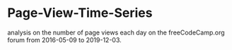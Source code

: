 # Page-View-Time-Series
analysis on the number of page views each day on the freeCodeCamp.org forum from 2016-05-09 to 2019-12-03.

